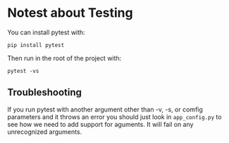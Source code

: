 # Notest about Testing

You can install pytest with:

    pip install pytest

Then run in the root of the project with:

    pytest -vs

## Troubleshooting

If you run pytest with another argument other than -v, -s, or comfig parameters and it throws an error you should just look in `app_config.py` to see how we need to add support for aguments. It will fail on any unrecognized arguments.
